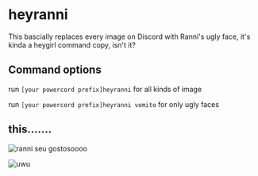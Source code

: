 # heyranni
This bascially replaces every image on Discord with Ranni's ugly face, it's kinda a heygirl command copy, isn't it?
## Command options
run `[your powercord prefix]heyranni` for all kinds of image

run `[your powercord prefix]heyranni vomito` for only ugly faces
## this.......
![ranni seu gostosoooo](https://i.imgur.com/amHxKLw.png)

![uwu](https://i.imgur.com/vJVgf6S.png)